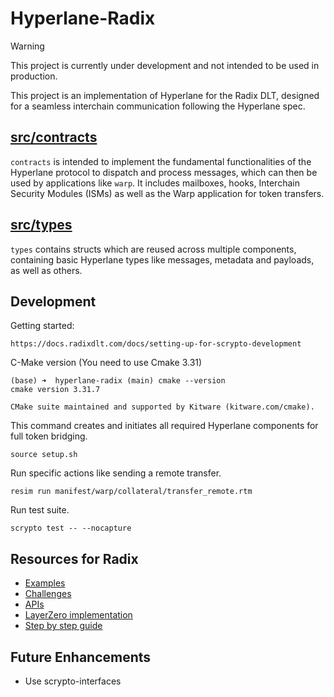 # Hyperlane-Radix

> [!WARNING]  
> This project is currently under development and not intended to be used in production.

This project is an implementation of Hyperlane for the Radix DLT, designed for 
a seamless interchain communication following the Hyperlane spec. 

## [src/contracts](./src/contracts)
`contracts` is intended to implement the fundamental functionalities of the 
Hyperlane protocol to dispatch and process messages, which can then be used by
applications like `warp`. It includes mailboxes, hooks, Interchain Security 
Modules (ISMs) as well as the Warp application for token transfers.

## [src/types](./src/types)
`types` contains structs which are reused across multiple components, containing
basic Hyperlane types like messages, metadata and payloads, as well as others.

## Development

Getting started:

```
https://docs.radixdlt.com/docs/setting-up-for-scrypto-development
```
C-Make version (You need to use Cmake 3.31)

```
(base) ➜  hyperlane-radix (main) cmake --version
cmake version 3.31.7

CMake suite maintained and supported by Kitware (kitware.com/cmake).
```

This command creates and initiates all required Hyperlane components for full 
token bridging.

```
source setup.sh
```

Run specific actions like sending a remote transfer.

```
resim run manifest/warp/collateral/transfer_remote.rtm
```

Run test suite.

```
scrypto test -- --nocapture
```

## Resources for Radix

- [Examples](https://github.com/radixdlt/scrypto-examples)
- [Challenges](https://github.com/radixdlt/scrypto-challenges)
- [APIs](https://docs.radixdlt.com/docs/network-apis)
- [LayerZero implementation](https://github.com/radixdlt/layerzero/blob/main/tools/lz-cli/src/lz_core_api_client.rs)
- [Step by step guide](https://docs.radixdlt.com/docs/learning-step-by-step)


## Future Enhancements

- Use scrypto-interfaces
